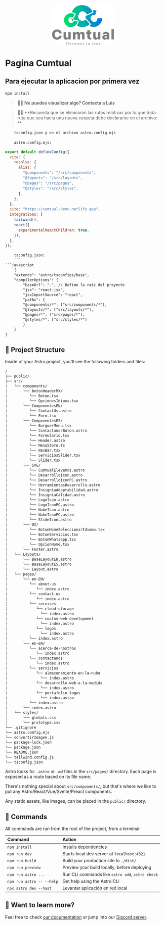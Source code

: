 <div align="center">
    <img src="./public/logocumtual-23.webp" alt="Logo Cumtual" width="200" />
</div>

# Pagina Cumtual

## Para ejecutar la aplicacion por primera vez

```sh
npm install
```

> 🧑‍🚀 **No puedes visualizar algo? Contacta a Luis**

> 🧑‍🚀 **Recuerda que se eliminaron las rutas relativas por lo que toda ruta que sea hacia una nueva carpeta debe declararse en el archivo: **

```text
    tsconfig.json y en el archivo astro.config.mjs

    astro.config.mjs:
```

```javascript
export default defineConfig({
  vite: {
    resolve: {
      alias: {
        "@components": "/src/components",
        "@layouts": "/src/layouts",
        "@pages": "/src/pages",
        "@styles": "/src/styles",
      },
    },
  },
  site: "https://cumtual-demo.netlify.app",
  integrations: [
    tailwind(),
    react({
      experimentalReactChildren: true,
    }),
  ],
});
```

````text
    tsconfig.json:
    ```
```javascript
    {
    "extends": "astro/tsconfigs/base",
    "compilerOptions": {
        "baseUrl": ".", // Define la raíz del proyecto
        "jsx": "react-jsx",
        "jsxImportSource": "react",
        "paths": {
        "@components/*": ["src/components/*"],
        "@layouts/*": ["src/layouts/*"],
        "@pages/*": ["src/pages/*"],
        "@styles/*": ["src/styles/*"]
        }
    }
}
````

## 🚀 Project Structure

Inside of your Astro project, you'll see the following folders and files:

```text
/
├── public/
├── src/
|   └── components/
|       └── botonHeaderMX/
|          └── Boton.tsx
|          └── OpcionesIdioma.tsx
|       └── ComponentesEN/
|          └── ContactUs.astro
|          └── Form.tsx
|       └── ComponentesES/
|          └── BurguerMenu.tsx
|          └── ContactanosBoton.astro
|          └── Formulario.tsx
|          └── Header.astro
|          └── MenuStore.ts
|          └── NavBar.tsx
|          └── ServiciosSlider.tsx
|          └── Slider.tsx
|       └── SVG/
|          └── CumtualElevamos.astro
|          └── DesarrolloIcon.astro
|          └── DesarrolloIconPC.astro
|          └── HerramientasDesarrollo.astro
|          └── InsigniaAdaptabilidad.astro
|          └── InsigniaCalidad.astro
|          └── LogoIcon.astro
|          └── LogoIconPC.astro
|          └── NubeIcon.astro
|          └── NubeIconPC.astro
|          └── SlideIcon.astro
|       └── UI/
|          └── BotonHomeSeleccionarIdioma.tsx
|          └── BotonServicios.tsx
|          └── BotonWhatsapp.tsx
|          └── OpcionHome.tsx
|       └── Footer.astro
│   └── Layouts/
|       └── BaseLayoutEN.astro
|       └── BaseLayoutES.astro
|       └── Layout.astro
│   └── pages/
|       └── en-EN/
|          └── about-us
|             └── index.astro
|          └── contact-us
|             └── index.astro
|          └── services
|             └── cloud-storage
|               └── index.astro
|             └── custom-web-development
|               └── index.astro
|             └── logos
|               └── index.astro
|          └── index.astro
|       └── en-EN/
|          └── acerca-de-nostros
|             └── index.astro
|          └── contactanos
|             └── index.astro
|          └── servicios
|             └── almacenamiento-en-la-nube
|               └── index.astro
|             └── desarrollo-web-a-la-medida
|               └── index.astro
|             └── portafolio-logos
|               └── index.astro
|          └── index.astro
│       └── index.astro
│   └── styles/
│       └── globals.css
│       └── prototype.css
└── .gitignore
└── astro.config.mjs
└── convertirImagen.js
└── package-lock.json
└── package.json
└── README.json
└── tailwind.config.js
└── tsconfig.json
```

Astro looks for `.astro` or `.md` files in the `src/pages/` directory. Each page is exposed as a route based on its file name.

There's nothing special about `src/components/`, but that's where we like to put any Astro/React/Vue/Svelte/Preact components.

Any static assets, like images, can be placed in the `public/` directory.

## 🧞 Commands

All commands are run from the root of the project, from a terminal:

| Command                   | Action                                           |
| :------------------------ | :----------------------------------------------- |
| `npm install`             | Installs dependencies                            |
| `npm run dev`             | Starts local dev server at `localhost:4321`      |
| `npm run build`           | Build your production site to `./dist/`          |
| `npm run preview`         | Preview your build locally, before deploying     |
| `npm run astro ...`       | Run CLI commands like `astro add`, `astro check` |
| `npm run astro -- --help` | Get help using the Astro CLI                     |
| `npx astro dev --host`    | Levantar aplicación en red local                 |

## 👀 Want to learn more?

Feel free to check [our documentation](https://docs.astro.build) or jump into our [Discord server](https://astro.build/chat).
